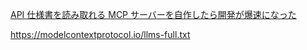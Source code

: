 [ API 仕様書を読み取れる MCP サーバーを自作したら開発が爆速になった ](https://zenn.dev/notahotel/articles/93c091713bb199)

https://modelcontextprotocol.io/llms-full.txt
